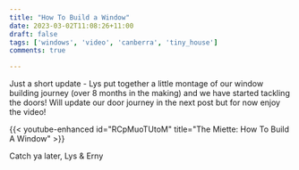 ```yaml
---
title: "How To Build a Window"
date: 2023-03-02T11:08:26+11:00
draft: false 
tags: ['windows', 'video', 'canberra', 'tiny_house']
comments: true

---
```

Just a short update - Lys put together a little montage of our window building journey (over 8 months in the making) and we have started tackling the doors! Will update our door journey in the next post but for now enjoy the video!

{{< youtube-enhanced id="RCpMuoTUtoM" title="The Miette: How To Build A Window" >}}

Catch ya later,
Lys & Erny
